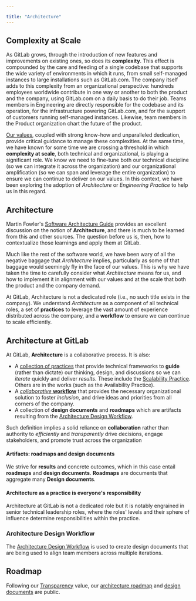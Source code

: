 ```yaml
---

title: "Architecture"
---
```


## Complexity at Scale

As GitLab grows, through the introduction of new features and improvements on
existing ones, so does its **complexity**. This effect is compounded by the
care and feeding of a single codebase that supports the wide variety of
environments in which it runs, from small self-managed instances to large
installations such as GitLab.com. The company itself adds to this complexity
from an organizational perspective: hundreds employees worldwide contribute in
one way or another to both the product and the company, using GitLab.com on a
daily basis to do their job. Teams members in Engineering are directly
responsible for the codebase and its operation, for the infrastructure powering
GitLab.com, and for the support of customers running self-managed instances.
Likewise, team members in the Product organization chart the future of the
product.

[Our values](/handbook/values/), coupled with strong know-how and unparalleled
dedication, provide critical guidance to manage these complexities. At the same
time, we have known for some time we are crossing a threshold in which
**complexity at scale**, both technical and organizational, is playing a
significant role. We know we need to fine-tune both our technical discipline
(so we can integrate it across the organization) and our organizational
amplification (so we can span and leverage the entire organization) to ensure
we can continue to deliver on our values. In this context, we have been
exploring the adoption of *Architecture* or *Engineering Practice* to help us
in this regard.

## Architecture

Martin Fowler's [Software Architecture Guide](https://martinfowler.com/architecture/)
provides an excellent discussion on the notion of **Architecture**, and there
is much to be learned from this and other sources. The question before us is,
then, how to contextualize those learnings and apply them at GitLab.

Much like the rest of the software world, we have been wary of all the negative
baggage that *Architecture* implies, particularly as some of that baggage would
seemingly fly in the face of our values. This is why we have taken the time to
carefully consider what *Architecture* means for us, and how to implement it in
alignment with our values and at the scale that both the product and the
company demand.

At GitLab, Architecture is not a dedicated role
(i.e., no such title exists in the company). We understand *Architecture* as a
component of all technical roles, a set of **practices** to leverage the vast
amount of experience distributed across the company, and a **workflow** to
ensure we can continue to scale efficiently.

## Architecture at GitLab

At GitLab, **Architecture** is a collaborative process. It is also:

* A [collection of practices](practice/) that provide technical frameworks to
  **guide** (rather than dictate) our thinking, design, and discussions so we
  can *iterate* quickly and deliver *results*. These include the
  [Scalability Practice](practice/scalability/). Others are in the works (such as the
  Availability Practice).
* A [*collaborative* **workflow**](workflow/) that provides the necessary
  organizational solution to foster *inclusion*, and drive ideas and priorities
  from all corners of the company.
* A collection of **design documents** and **roadmaps** which are artifacts
  resulting from the [Architecture Design Workflow](workflow/).

Such definition implies a solid reliance on **collaboration** rather than
authority to *efficiently* and *transparently* drive decisions, engage
stakeholders, and promote trust across the organization

#### Artifacts: roadmaps and design documents

We strive for **results** and concrete outcomes, which in this case entail
**roadmaps** and **design documents**. **Roadmaps** are documents that
aggregate many **Design documents**.

#### Architecture as a practice is everyone's responsibility

Architecture at GitLab is not a dedicated role but it is notably engrained in senior
technical leadership roles, where the roles' levels and their sphere of
influence determine responsibilities within the practice.

### Architecture Design Workflow

The [Architecture Design Workflow](workflow/) is used to create design
documents that are being used to align team members across multiple iterations.

## Roadmap

Following our [Transparency](https://about.gitlab.com/handbook/values/#transparency)
value, our [architecture roadmap](roadmap/) and
[design documents](https://docs.gitlab.com/ee/architecture) are public.

